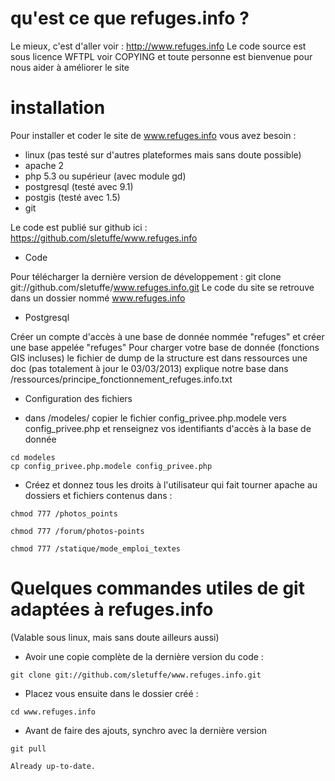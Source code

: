 qu'est ce que refuges.info ?
============================

Le mieux, c'est d'aller voir : http://www.refuges.info
Le code source est sous licence WFTPL voir COPYING et toute personne est bienvenue pour nous aider à améliorer le site

installation
============

Pour installer et coder le site de www.refuges.info vous avez besoin :

* linux (pas testé sur d'autres plateformes mais sans doute possible)
* apache 2 
* php 5.3 ou supérieur (avec module gd)
* postgresql (testé avec 9.1)
* postgis (testé avec 1.5)
* git

Le code est publié sur github ici :
https://github.com/sletuffe/www.refuges.info

* Code 

Pour télécharger la dernière version de développement :
   git clone git://github.com/sletuffe/www.refuges.info.git
Le code du site se retrouve dans un dossier nommé www.refuges.info

* Postgresql

Créer un compte d'accès à une base de donnée nommée "refuges" et créer une base appelée "refuges"
Pour charger votre base de donnée (fonctions GIS incluses) le fichier de dump de la structure est dans ressources
une doc (pas totalement à jour le 03/03/2013) explique notre base dans 
/ressources/principe_fonctionnement_refuges.info.txt


* Configuration des fichiers

 * dans /modeles/
copier le fichier config_privee.php.modele vers config_privee.php et renseignez vos identifiants d'accès à la base de donnée

```
cd modeles
cp config_privee.php.modele config_privee.php
```
 * Créez et donnez tous les droits à l'utilisateur qui fait tourner apache au dossiers et fichiers contenus dans :
 
```
chmod 777 /photos_points

chmod 777 /forum/photos-points

chmod 777 /statique/mode_emploi_textes
```

Quelques commandes utiles de git adaptées à refuges.info
========================================================
(Valable sous linux, mais sans doute ailleurs aussi)

* Avoir une copie complète de la dernière version du code :

```
git clone git://github.com/sletuffe/www.refuges.info.git
```

* Placez vous ensuite dans le dossier créé :

```
cd www.refuges.info
```

* Avant de faire des ajouts, synchro avec la dernière version

```
git pull

Already up-to-date.
```


